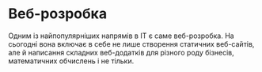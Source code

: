 <h1 id="web-development" class="text-2xl uppercase text-secondary font-extrabold mb-4">
      Веб-розробка
</h1>

Одним із найпопулярніших напрямів в ІТ є саме веб-розробка. На сьогодні вона включає в себе не лише
створення статичних веб-сайтів, але й написання складних веб-додатків для різного роду бізнесів, математичних обчислень і не тільки. 


